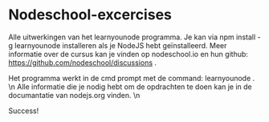 # Nodeschool-excercises

Alle uitwerkingen van het learnyounode programma.
Je kan via npm install -g learnyounode installeren als je NodeJS hebt geïnstalleerd.
Meer informatie over de cursus kan je vinden op nodeschool.io en hun github: https://github.com/nodeschool/discussions . 

Het programma werkt in de cmd prompt met de command: learnyounode . \n
Alle informatie die je nodig hebt om de opdrachten te doen kan je in de documantatie van nodejs.org vinden. \n

Success!
